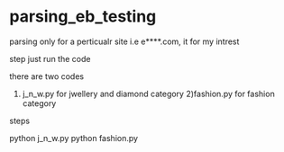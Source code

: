 parsing_eb_testing
==================

parsing only for a perticualr site i.e e****.com, it for my intrest 

step just run the code 

there are two codes 
1) j_n_w.py for jwellery and diamond category 
2)fashion.py for fashion category 

steps


python  j_n_w.py
python  fashion.py 
